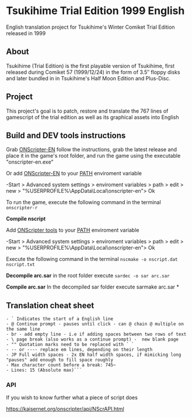 # Tsukihime Trial Edition 1999 English
English translation project for Tsukihime's Winter Comiket Trial Edition released in 1999

## About
Tsukihime (Trial Edition) is the first playable version of Tsukihime, first released during Comiket 57 (1999/12/24) in the form of 3.5″ floppy disks and later bundled in in Tsukihime's Half Moon Edition and Plus-Disc.

## Project
This project's goal is to patch, restore and translate the 767 lines of gamescript of the trial edition as well as its graphical assets into English

## Build and DEV tools instructions

Grab [ONScripter-EN](https://github.com/Galladite27/ONScripter-EN) follow the instructions, grab the latest release and place it in the game's root folder, and run the game using the executable "onscripter-en.exe"

Or add [ONScripter-EN](https://github.com/Galladite27/ONScripter-EN) to your [PATH](https://learn.microsoft.com/en-us/previous-versions/office/developer/sharepoint-2010/ee537574(v=office.14)) enviroment variable

-Start > Advanced system settings > enviroment variables > path > edit > new > "%USERPROFILE%\AppData\Local\onscripter-en"> Ok

To run the game, execute the following command in the terminal
```onscripter-r```

**Compile nscript**

Add [ONScripter tools](https://kaisernet.org/onscripter/) to your [PATH](https://learn.microsoft.com/en-us/previous-versions/office/developer/sharepoint-2010/ee537574(v=office.14)) enviroment variable

-Start > Advanced system settings > enviroment variables > path > edit > new > "%USERPROFILE%\AppData\Local\onscripter-en"> Ok

Execute the following command in the terminal
```nscmake -o nscript.dat nscript.txt```

**Decompile arc.sar**
in the root folder execute
```sardec -o sar arc.sar```

**Compile arc.sar**
In the decompiled sar folder execute
sarmake arc.sar *


## Translation cheat sheet
```
- ` Indicates the start of a English line
- @ Continue prompt - pauses until click - can @ chain @ multiple on the same line
- br - add empty line - i.e if adding spaces between two rows of text
- \ page break (also works as a continue prompt) -  new blank page
- "" Quotation marks need to be replaced with ` `
- -- or ---- replace em lines, depending on their length
- JP Full width spaces - 2x EN half width spaces, if mimicking long "pauses" add enough to fill space roughly
- Max character count before a break: 745~
- Lines: 15 (Absolute max)```
```

### API
If you wish to know further what a piece of script does

https://kaisernet.org/onscripter/api/NScrAPI.html
